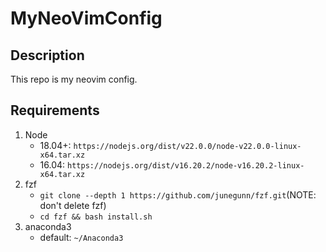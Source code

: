 # MyNeoVimConfig

## Description

This repo is my neovim config.

## Requirements

1. Node
    * 18.04+: `https://nodejs.org/dist/v22.0.0/node-v22.0.0-linux-x64.tar.xz`
    * 16.04: `https://nodejs.org/dist/v16.20.2/node-v16.20.2-linux-x64.tar.xz`
2. fzf
    * `git clone --depth 1 https://github.com/junegunn/fzf.git`(NOTE: don't delete fzf)
    * `cd fzf && bash install.sh`
3. anaconda3
    * default: `~/Anaconda3`
